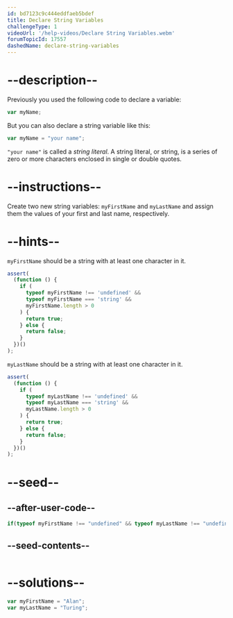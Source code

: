 ```yaml
---
id: bd7123c9c444eddfaeb5bdef
title: Declare String Variables
challengeType: 1
videoUrl: '/help-videos/Declare String Variables.webm'
forumTopicId: 17557
dashedName: declare-string-variables
---
```


# --description--

Previously you used the following code to declare a variable:

```js
var myName;
```

But you can also declare a string variable like this:

```js
var myName = "your name";
```

`"your name"` is called a <dfn>string</dfn> <dfn>literal</dfn>. A string literal, or string, is a series of zero or more characters enclosed in single or double quotes.

# --instructions--

Create two new string variables: `myFirstName` and `myLastName` and assign them the values of your first and last name, respectively.

# --hints--

`myFirstName` should be a string with at least one character in it.

```js
assert(
  (function () {
    if (
      typeof myFirstName !== 'undefined' &&
      typeof myFirstName === 'string' &&
      myFirstName.length > 0
    ) {
      return true;
    } else {
      return false;
    }
  })()
);
```

`myLastName` should be a string with at least one character in it.

```js
assert(
  (function () {
    if (
      typeof myLastName !== 'undefined' &&
      typeof myLastName === 'string' &&
      myLastName.length > 0
    ) {
      return true;
    } else {
      return false;
    }
  })()
);
```

# --seed--

## --after-user-code--

```js
if(typeof myFirstName !== "undefined" && typeof myLastName !== "undefined"){(function(){return myFirstName + ', ' + myLastName;})();}
```

## --seed-contents--

```js

```

# --solutions--

```js
var myFirstName = "Alan";
var myLastName = "Turing";
```
